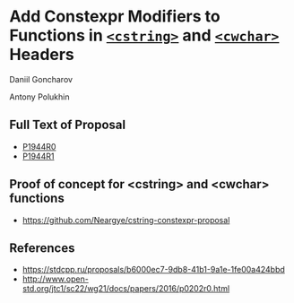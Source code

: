 # Add Constexpr Modifiers to Functions in [`<cstring>`](https://en.cppreference.com/w/cpp/header/cstring) and [`<cwchar>`](https://en.cppreference.com/w/cpp/header/cwchar) Headers

Daniil Goncharov

Antony Polukhin

## Full Text of Proposal

* [P1944R0](P1944R0.pdf)
* [P1944R1](P1944R1.pdf)

## Proof of concept for \<cstring> and \<cwchar> functions

* <https://github.com/Neargye/cstring-constexpr-proposal>

## References

* <https://stdcpp.ru/proposals/b6000ec7-9db8-41b1-9a1e-1fe00a424bbd>
* <http://www.open-std.org/jtc1/sc22/wg21/docs/papers/2016/p0202r0.html>
